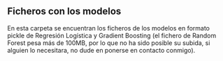 ## Ficheros con los modelos

En esta carpeta se encuentran los ficheros de los modelos en formato pickle de Regresión Logística y Gradient Boosting (el fichero de Random Forest pesa más de 100MB, por lo que no ha sido posible su subida, si alguien lo necesitara, no dude en ponerse en contacto conmigo).
